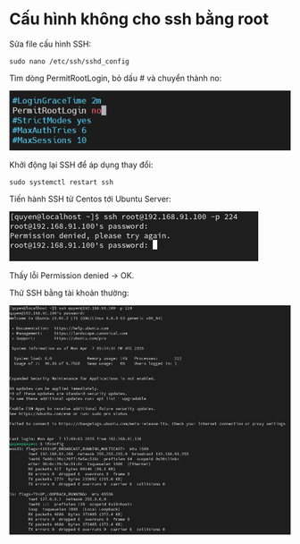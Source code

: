 # Cấu hình không cho ssh bằng root

Sửa file cấu hình SSH:

    sudo nano /etc/ssh/sshd_config

Tìm dòng PermitRootLogin, bỏ dấu # và chuyển thành no:

![anh20](/QuyenNV/3.SSH/images/anh19.png)

Khởi động lại SSH để áp dụng thay đổi:

    sudo systemctl restart ssh

Tiến hành SSH từ Centos tới Ubuntu Server:

![anh21](/QuyenNV/3.SSH/images/anh20.png)

Thấy lỗi Permission denied -> OK.

Thử SSH bằng tài khoản thường: 

![anh22](/QuyenNV/3.SSH/images/anh21.png)